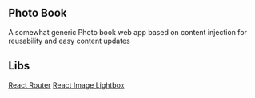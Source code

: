 ## Photo Book

A somewhat generic Photo book web app based on content injection for reusability and easy content updates

## Libs

[React Router](https://github.com/fritz-c/react-image-lightbox)
[React Image Lightbox](https://github.com/ReactTraining/react-router)